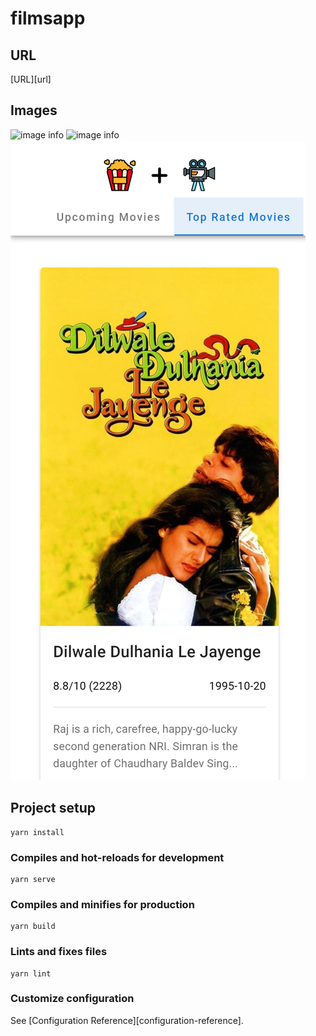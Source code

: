 # filmsapp

## URL
[URL][url]

## Images
![image info](./img/desktop-1.png)
![image info](./img/desktop-2.png)
![image info](./img/mobile-1.png)
## Project setup
```
yarn install
```

### Compiles and hot-reloads for development
```
yarn serve
```

### Compiles and minifies for production
```
yarn build
```

### Lints and fixes files
```
yarn lint
```

### Customize configuration
See [Configuration Reference][configuration-reference].
